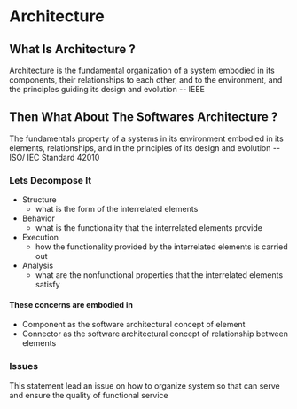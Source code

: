 # Architecture

## What Is Architecture ?

Architecture is the fundamental organization of a system embodied in its components, their relationships to each other, and to the environment, and the principles guiding its design and evolution -- IEEE

## Then What About The Softwares Architecture ?

The fundamentals property of a systems in its environment embodied in its elements, relationships, and in the principles of its design and evolution -- ISO/ IEC Standard 42010

### Lets Decompose It

- Structure
  - what is the form of the interrelated elements
- Behavior
  - what is the functionality that the interrelated elements provide
- Execution
  - how the functionality provided by the interrelated elements is carried out
- Analysis
  - what are the nonfunctional properties that the interrelated elements satisfy

#### These concerns are embodied in

- Component as the software architectural concept of element
- Connector as the software architectural concept of relationship between elements

### Issues

This statement lead an issue on how to organize system so that can serve and ensure the quality of functional service
